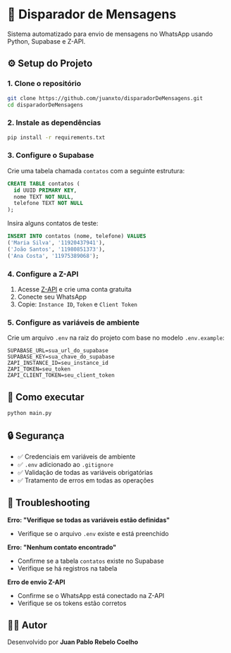 # 📨 Disparador de Mensagens

Sistema automatizado para envio de mensagens no WhatsApp usando Python, Supabase e Z-API.

## ⚙️ Setup do Projeto

### 1. Clone o repositório
```bash
git clone https://github.com/juanxto/disparadorDeMensagens.git
cd disparadorDeMensagens
```

### 2. Instale as dependências
```bash
pip install -r requirements.txt
```

### 3. Configure o Supabase

Crie uma tabela chamada `contatos` com a seguinte estrutura:

```sql
CREATE TABLE contatos (
  id UUID PRIMARY KEY,
  nome TEXT NOT NULL,
  telefone TEXT NOT NULL
);
```

Insira alguns contatos de teste:
```sql
INSERT INTO contatos (nome, telefone) VALUES 
('Maria Silva', '11920437941'),
('João Santos', '11980851373'),
('Ana Costa', '11975389068');
```

### 4. Configure a Z-API

1. Acesse [Z-API](https://z-api.io) e crie uma conta gratuita
2. Conecte seu WhatsApp
3. Copie: `Instance ID`, `Token` e `Client Token`

### 5. Configure as variáveis de ambiente

Crie um arquivo `.env` na raiz do projeto com base no modelo `.env.example`:

```env
SUPABASE_URL=sua_url_do_supabase
SUPABASE_KEY=sua_chave_do_supabase
ZAPI_INSTANCE_ID=seu_instance_id
ZAPI_TOKEN=seu_token
ZAPI_CLIENT_TOKEN=seu_client_token
```

## 🚀 Como executar

```bash
python main.py
```

## 🔒 Segurança

- ✅ Credenciais em variáveis de ambiente
- ✅ `.env` adicionado ao `.gitignore`
- ✅ Validação de todas as variáveis obrigatórias
- ✅ Tratamento de erros em todas as operações

## 🐛 Troubleshooting

**Erro: "Verifique se todas as variáveis estão definidas"**
- Verifique se o arquivo `.env` existe e está preenchido

**Erro: "Nenhum contato encontrado"**
- Confirme se a tabela `contatos` existe no Supabase
- Verifique se há registros na tabela

**Erro de envio Z-API**
- Confirme se o WhatsApp está conectado na Z-API
- Verifique se os tokens estão corretos

## 👨‍💻 Autor

Desenvolvido por **Juan Pablo Rebelo Coelho**